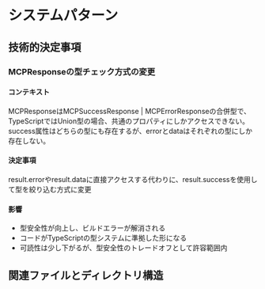 # システムパターン

## 技術的決定事項

### MCPResponseの型チェック方式の変更

#### コンテキスト
MCPResponseはMCPSuccessResponse<T> | MCPErrorResponseの合併型で、TypeScriptではUnion型の場合、共通のプロパティにしかアクセスできない。success属性はどちらの型にも存在するが、errorとdataはそれぞれの型にしか存在しない。

#### 決定事項
result.errorやresult.dataに直接アクセスする代わりに、result.successを使用して型を絞り込む方式に変更

#### 影響
- 型安全性が向上し、ビルドエラーが解消される
- コードがTypeScriptの型システムに準拠した形になる
- 可読性は少し下がるが、型安全性のトレードオフとして許容範囲内

## 関連ファイルとディレクトリ構造
